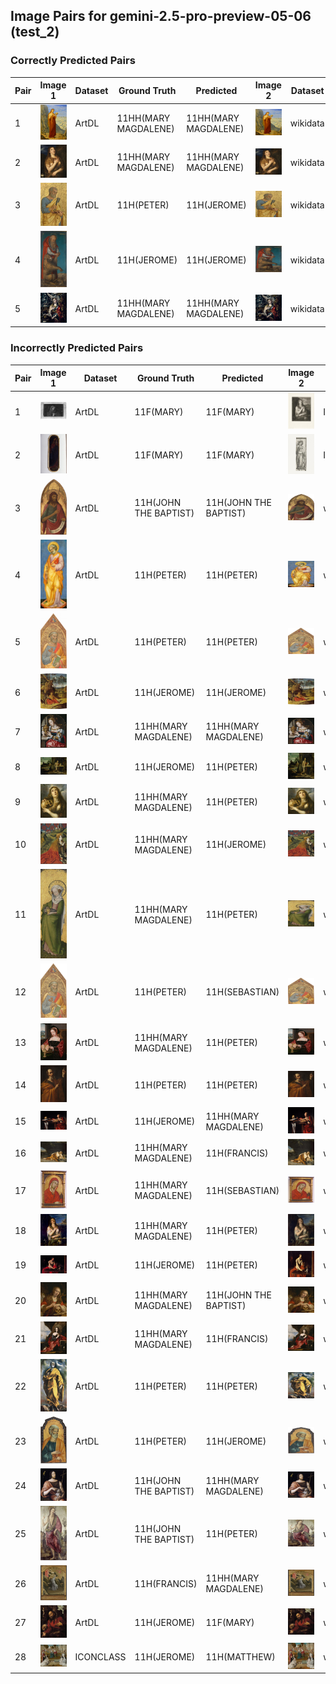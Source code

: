 ## Image Pairs for gemini-2.5-pro-preview-05-06 (test_2)

### Correctly Predicted Pairs

| Pair | Image 1 | Dataset | Ground Truth | Predicted | Image 2 | Dataset | Ground Truth | Predicted |
|------|---------|---------|--------------|-----------|---------|---------|--------------|-----------|
| 1 | ![Image 1](../../example/image_1_258398.jpg) | ArtDL | 11HH(MARY MAGDALENE) | 11HH(MARY MAGDALENE) | ![Image 2](../../example/image_2_Q19820268.jpg) | wikidata | 11HH(MARY MAGDALENE) | 11HH(MARY MAGDALENE) |
| 2 | ![Image 1](../../example/image_1_Q15974339.jpg) | ArtDL | 11HH(MARY MAGDALENE) | 11HH(MARY MAGDALENE) | ![Image 2](../../example/image_2_Q15974339.jpg) | wikidata | 11HH(MARY MAGDALENE) | 11HH(MARY MAGDALENE) |
| 3 | ![Image 1](../../example/image_1_Q20173883.jpg) | ArtDL | 11H(PETER) | 11H(JEROME) | ![Image 2](../../example/image_2_Q20173883.jpg) | wikidata | 11H(PETER) | 11H(JEROME) |
| 4 | ![Image 1](../../example/image_1_Q27981491.jpg) | ArtDL | 11H(JEROME) | 11H(JEROME) | ![Image 2](../../example/image_2_Q27981491.jpg) | wikidata | 11H(JEROME) | 11H(JEROME) |
| 5 | ![Image 1](../../example/image_1_greco_el_17_1703grec.jpg) | ArtDL | 11HH(MARY MAGDALENE) | 11HH(MARY MAGDALENE) | ![Image 2](../../example/image_2_Q16589363.jpg) | wikidata | 11HH(MARY MAGDALENE) | 11HH(MARY MAGDALENE) |

### Incorrectly Predicted Pairs

| Pair | Image 1 | Dataset | Ground Truth | Predicted | Image 2 | Dataset | Ground Truth | Predicted |
|------|---------|---------|--------------|-----------|---------|---------|--------------|-----------|
| 1 | ![Image 1](../../example/image_1_ICCD3163621_13815-H.jpg) | ArtDL | 11F(MARY) | 11F(MARY) | ![Image 2](../../example/image_2_IIHIM_RIJKS_1401436342.jpg) | ICONCLASS | 11HH(MARY MAGDALENE) | 11H(JEROME) |
| 2 | ![Image 1](../../example/image_1_ICCD3710537_375754.jpg) | ArtDL | 11F(MARY) | 11F(MARY) | ![Image 2](../../example/image_2_IIHIM_RIJKS_1827277148.jpg) | ICONCLASS | 11HH(CATHERINE) | 11H(PAUL) |
| 3 | ![Image 1](../../example/image_1_1939_1_291.jpg) | ArtDL | 11H(JOHN THE BAPTIST) | 11H(JOHN THE BAPTIST) | ![Image 2](../../example/image_2_Q20173065.jpg) | wikidata | 11H(JOHN THE BAPTIST) | 11H(JOHN) |
| 4 | ![Image 1](../../example/image_1_1939_1_80.jpg) | ArtDL | 11H(PETER) | 11H(PETER) | ![Image 2](../../example/image_2_Q20173671.jpg) | wikidata | 11H(PETER) | 11H(JOHN THE BAPTIST) |
| 5 | ![Image 1](../../example/image_1_1950_11_1_a.jpg) | ArtDL | 11H(PETER) | 11H(PETER) | ![Image 2](../../example/image_2_Q20173413.jpg) | wikidata | 11H(PETER) | 11H(JOHN THE BAPTIST) |
| 6 | ![Image 1](../../example/image_1_253141.jpg) | ArtDL | 11H(JEROME) | 11H(JEROME) | ![Image 2](../../example/image_2_Q3947314.jpg) | wikidata | 11H(JEROME) | 11H(JOHN THE BAPTIST) |
| 7 | ![Image 1](../../example/image_1_253669.jpg) | ArtDL | 11HH(MARY MAGDALENE) | 11HH(MARY MAGDALENE) | ![Image 2](../../example/image_2_Q20540321.jpg) | wikidata | 11HH(MARY MAGDALENE) | 11H(ANTONY ABBOT) |
| 8 | ![Image 1](../../example/image_1_Q17335796.jpg) | ArtDL | 11H(JEROME) | 11H(PETER) | ![Image 2](../../example/image_2_Q17335796.jpg) | wikidata | 11H(JEROME) | 11H(JEROME) |
| 9 | ![Image 1](../../example/image_1_Q18748614.jpg) | ArtDL | 11HH(MARY MAGDALENE) | 11H(PETER) | ![Image 2](../../example/image_2_Q18748614.jpg) | wikidata | 11HH(MARY MAGDALENE) | 11HH(MARY MAGDALENE) |
| 10 | ![Image 1](../../example/image_1_Q19925792.jpg) | ArtDL | 11HH(MARY MAGDALENE) | 11H(JEROME) | ![Image 2](../../example/image_2_Q19925792.jpg) | wikidata | 11HH(MARY MAGDALENE) | 11H(FRANCIS) |
| 11 | ![Image 1](../../example/image_1_Q19926040.jpg) | ArtDL | 11HH(MARY MAGDALENE) | 11H(PETER) | ![Image 2](../../example/image_2_Q19926040.jpg) | wikidata | 11HH(MARY MAGDALENE) | 11HH(MARY MAGDALENE) |
| 12 | ![Image 1](../../example/image_1_Q20173413.jpg) | ArtDL | 11H(PETER) | 11H(SEBASTIAN) | ![Image 2](../../example/image_2_Q20173413.jpg) | wikidata | 11H(PETER) | 11H(JOHN THE BAPTIST) |
| 13 | ![Image 1](../../example/image_1_Q20267955.jpg) | ArtDL | 11HH(MARY MAGDALENE) | 11H(PETER) | ![Image 2](../../example/image_2_Q20267955.jpg) | wikidata | 11HH(MARY MAGDALENE) | 11HH(MARY MAGDALENE) |
| 14 | ![Image 1](../../example/image_1_Q21283213.jpg) | ArtDL | 11H(PETER) | 11H(PETER) | ![Image 2](../../example/image_2_Q21283213.jpg) | wikidata | 11H(PETER) | 11H(ANTONY ABBOT) |
| 15 | ![Image 1](../../example/image_1_Q2715177.jpg) | ArtDL | 11H(JEROME) | 11HH(MARY MAGDALENE) | ![Image 2](../../example/image_2_Q2715177.jpg) | wikidata | 11H(JEROME) | 11H(PAUL) |
| 16 | ![Image 1](../../example/image_1_Q29024815.jpg) | ArtDL | 11HH(MARY MAGDALENE) | 11H(FRANCIS) | ![Image 2](../../example/image_2_Q29024815.jpg) | wikidata | 11HH(MARY MAGDALENE) | 11HH(CATHERINE) |
| 17 | ![Image 1](../../example/image_1_Q29477236.jpg) | ArtDL | 11HH(MARY MAGDALENE) | 11H(SEBASTIAN) | ![Image 2](../../example/image_2_Q29477236.jpg) | wikidata | 11HH(MARY MAGDALENE) | 11H(FRANCIS) |
| 18 | ![Image 1](../../example/image_1_Q4448822.jpg) | ArtDL | 11HH(MARY MAGDALENE) | 11H(PETER) | ![Image 2](../../example/image_2_Q4448822.jpg) | wikidata | 11HH(MARY MAGDALENE) | 11HH(MARY MAGDALENE) |
| 19 | ![Image 1](../../example/image_1_Q510799.jpg) | ArtDL | 11H(JEROME) | 11H(PETER) | ![Image 2](../../example/image_2_Q510799.jpg) | wikidata | 11H(JEROME) | 11H(FRANCIS) |
| 20 | ![Image 1](../../example/image_1_Q55102676.jpg) | ArtDL | 11HH(MARY MAGDALENE) | 11H(JOHN THE BAPTIST) | ![Image 2](../../example/image_2_Q55102676.jpg) | wikidata | 11HH(MARY MAGDALENE) | 11H(PETER) |
| 21 | ![Image 1](../../example/image_1_Q6004260.jpg) | ArtDL | 11HH(MARY MAGDALENE) | 11H(FRANCIS) | ![Image 2](../../example/image_2_Q6004260.jpg) | wikidata | 11HH(MARY MAGDALENE) | 11HH(MARY MAGDALENE) |
| 22 | ![Image 1](../../example/image_1_Q9073676.jpg) | ArtDL | 11H(PETER) | 11H(PETER) | ![Image 2](../../example/image_2_Q9073676.jpg) | wikidata | 11H(PETER) | 11HH(CATHERINE) |
| 23 | ![Image 1](../../example/image_1___EX_1000788252_18423.jpg) | ArtDL | 11H(PETER) | 11H(JEROME) | ![Image 2](../../example/image_2_Q20172983.jpg) | wikidata | 11H(PETER) | 11H(JOHN THE BAPTIST) |
| 24 | ![Image 1](../../example/image_1_clouet_jean_francbap.jpg) | ArtDL | 11H(JOHN THE BAPTIST) | 11HH(MARY MAGDALENE) | ![Image 2](../../example/image_2_Q30096142.jpg) | wikidata | 11H(JOHN THE BAPTIST) | 11H(JOHN THE BAPTIST) |
| 25 | ![Image 1](../../example/image_1_en-SK-A-3382.jpg) | ArtDL | 11H(JOHN THE BAPTIST) | 11H(PETER) | ![Image 2](../../example/image_2_Q17334273.jpg) | wikidata | 11H(JOHN THE BAPTIST) | 11H(JOHN THE BAPTIST) |
| 26 | ![Image 1](../../example/image_1_en-SK-A-4006.jpg) | ArtDL | 11H(FRANCIS) | 11HH(MARY MAGDALENE) | ![Image 2](../../example/image_2_Q17335839.jpg) | wikidata | 11H(FRANCIS) | 11H(JEROME) |
| 27 | ![Image 1](../../example/image_1_hemessen_jan_stjerom.jpg) | ArtDL | 11H(JEROME) | 11F(MARY) | ![Image 2](../../example/image_2_Q114744953.jpg) | wikidata | 11H(JEROME) | 11HH(CATHERINE) |
| 28 | ![Image 1](../../example/image_1_IIHIM_RIJKS_-649904531.jpg) | ICONCLASS | 11H(JEROME) | 11H(MATTHEW) | ![Image 2](../../example/image_2_Q17328232.jpg) | wikidata | 11H(JEROME) | 11H(JEROME) |
